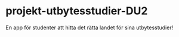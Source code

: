 # projekt-utbytesstudier-DU2
En app för studenter att hitta det rätta landet för sina utbytesstudier!  
